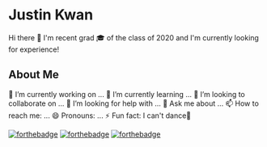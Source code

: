 # Justin Kwan
Hi there 👋
I'm recent grad 🎓 of the class of 2020 and I'm currently looking for experience!
<!--
**justinkwan20/justinkwan20** is a ✨ _special_ ✨ repository because its `README.md` (this file) appears on your GitHub profile.

Here are some ideas to get you started:
-->
## About Me
🔭 I’m currently working on ...
🌱 I’m currently learning ...
👯 I’m looking to collaborate on ...
🤔 I’m looking for help with ...
💬 Ask me about ...
📫 How to reach me: ...
😄 Pronouns: ...
⚡ Fun fact: I can't dance🕺

[![forthebadge](https://forthebadge.com/images/badges/built-with-love.svg)](https://forthebadge.com)
[![forthebadge](https://forthebadge.com/images/badges/powered-by-water.svg)](https://forthebadge.com)
[![forthebadge](https://forthebadge.com/images/badges/powered-by-oxygen.svg)](https://forthebadge.com)

